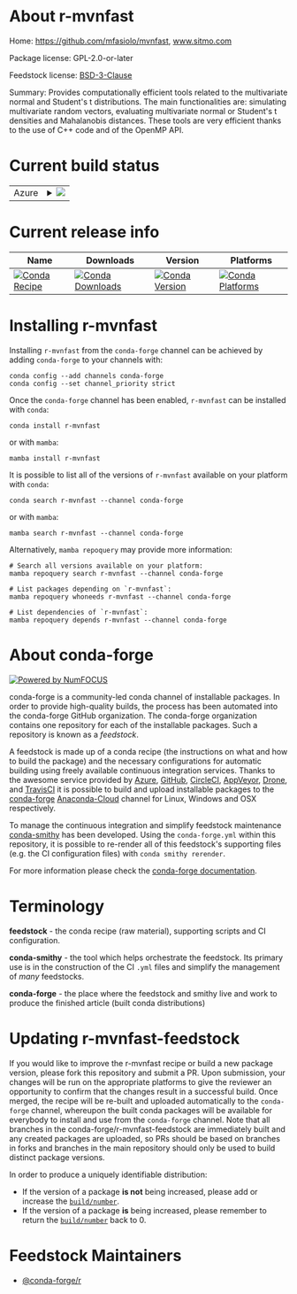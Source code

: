 About r-mvnfast
===============

Home: https://github.com/mfasiolo/mvnfast, www.sitmo.com

Package license: GPL-2.0-or-later

Feedstock license: [BSD-3-Clause](https://github.com/conda-forge/r-mvnfast-feedstock/blob/main/LICENSE.txt)

Summary: Provides computationally efficient tools related to the multivariate normal and Student's t distributions. The main functionalities are: simulating multivariate random vectors, evaluating multivariate normal or Student's t densities and Mahalanobis distances. These tools are very efficient thanks to the use of C++ code and of the OpenMP API.

Current build status
====================


<table>
    
  <tr>
    <td>Azure</td>
    <td>
      <details>
        <summary>
          <a href="https://dev.azure.com/conda-forge/feedstock-builds/_build/latest?definitionId=7801&branchName=main">
            <img src="https://dev.azure.com/conda-forge/feedstock-builds/_apis/build/status/r-mvnfast-feedstock?branchName=main">
          </a>
        </summary>
        <table>
          <thead><tr><th>Variant</th><th>Status</th></tr></thead>
          <tbody><tr>
              <td>linux_64_r_base4.1</td>
              <td>
                <a href="https://dev.azure.com/conda-forge/feedstock-builds/_build/latest?definitionId=7801&branchName=main">
                  <img src="https://dev.azure.com/conda-forge/feedstock-builds/_apis/build/status/r-mvnfast-feedstock?branchName=main&jobName=linux&configuration=linux_64_r_base4.1" alt="variant">
                </a>
              </td>
            </tr><tr>
              <td>linux_64_r_base4.2</td>
              <td>
                <a href="https://dev.azure.com/conda-forge/feedstock-builds/_build/latest?definitionId=7801&branchName=main">
                  <img src="https://dev.azure.com/conda-forge/feedstock-builds/_apis/build/status/r-mvnfast-feedstock?branchName=main&jobName=linux&configuration=linux_64_r_base4.2" alt="variant">
                </a>
              </td>
            </tr><tr>
              <td>osx_64_r_base4.1</td>
              <td>
                <a href="https://dev.azure.com/conda-forge/feedstock-builds/_build/latest?definitionId=7801&branchName=main">
                  <img src="https://dev.azure.com/conda-forge/feedstock-builds/_apis/build/status/r-mvnfast-feedstock?branchName=main&jobName=osx&configuration=osx_64_r_base4.1" alt="variant">
                </a>
              </td>
            </tr><tr>
              <td>osx_64_r_base4.2</td>
              <td>
                <a href="https://dev.azure.com/conda-forge/feedstock-builds/_build/latest?definitionId=7801&branchName=main">
                  <img src="https://dev.azure.com/conda-forge/feedstock-builds/_apis/build/status/r-mvnfast-feedstock?branchName=main&jobName=osx&configuration=osx_64_r_base4.2" alt="variant">
                </a>
              </td>
            </tr><tr>
              <td>win_64</td>
              <td>
                <a href="https://dev.azure.com/conda-forge/feedstock-builds/_build/latest?definitionId=7801&branchName=main">
                  <img src="https://dev.azure.com/conda-forge/feedstock-builds/_apis/build/status/r-mvnfast-feedstock?branchName=main&jobName=win&configuration=win_64_" alt="variant">
                </a>
              </td>
            </tr>
          </tbody>
        </table>
      </details>
    </td>
  </tr>
</table>

Current release info
====================

| Name | Downloads | Version | Platforms |
| --- | --- | --- | --- |
| [![Conda Recipe](https://img.shields.io/badge/recipe-r--mvnfast-green.svg)](https://anaconda.org/conda-forge/r-mvnfast) | [![Conda Downloads](https://img.shields.io/conda/dn/conda-forge/r-mvnfast.svg)](https://anaconda.org/conda-forge/r-mvnfast) | [![Conda Version](https://img.shields.io/conda/vn/conda-forge/r-mvnfast.svg)](https://anaconda.org/conda-forge/r-mvnfast) | [![Conda Platforms](https://img.shields.io/conda/pn/conda-forge/r-mvnfast.svg)](https://anaconda.org/conda-forge/r-mvnfast) |

Installing r-mvnfast
====================

Installing `r-mvnfast` from the `conda-forge` channel can be achieved by adding `conda-forge` to your channels with:

```
conda config --add channels conda-forge
conda config --set channel_priority strict
```

Once the `conda-forge` channel has been enabled, `r-mvnfast` can be installed with `conda`:

```
conda install r-mvnfast
```

or with `mamba`:

```
mamba install r-mvnfast
```

It is possible to list all of the versions of `r-mvnfast` available on your platform with `conda`:

```
conda search r-mvnfast --channel conda-forge
```

or with `mamba`:

```
mamba search r-mvnfast --channel conda-forge
```

Alternatively, `mamba repoquery` may provide more information:

```
# Search all versions available on your platform:
mamba repoquery search r-mvnfast --channel conda-forge

# List packages depending on `r-mvnfast`:
mamba repoquery whoneeds r-mvnfast --channel conda-forge

# List dependencies of `r-mvnfast`:
mamba repoquery depends r-mvnfast --channel conda-forge
```


About conda-forge
=================

[![Powered by
NumFOCUS](https://img.shields.io/badge/powered%20by-NumFOCUS-orange.svg?style=flat&colorA=E1523D&colorB=007D8A)](https://numfocus.org)

conda-forge is a community-led conda channel of installable packages.
In order to provide high-quality builds, the process has been automated into the
conda-forge GitHub organization. The conda-forge organization contains one repository
for each of the installable packages. Such a repository is known as a *feedstock*.

A feedstock is made up of a conda recipe (the instructions on what and how to build
the package) and the necessary configurations for automatic building using freely
available continuous integration services. Thanks to the awesome service provided by
[Azure](https://azure.microsoft.com/en-us/services/devops/), [GitHub](https://github.com/),
[CircleCI](https://circleci.com/), [AppVeyor](https://www.appveyor.com/),
[Drone](https://cloud.drone.io/welcome), and [TravisCI](https://travis-ci.com/)
it is possible to build and upload installable packages to the
[conda-forge](https://anaconda.org/conda-forge) [Anaconda-Cloud](https://anaconda.org/)
channel for Linux, Windows and OSX respectively.

To manage the continuous integration and simplify feedstock maintenance
[conda-smithy](https://github.com/conda-forge/conda-smithy) has been developed.
Using the ``conda-forge.yml`` within this repository, it is possible to re-render all of
this feedstock's supporting files (e.g. the CI configuration files) with ``conda smithy rerender``.

For more information please check the [conda-forge documentation](https://conda-forge.org/docs/).

Terminology
===========

**feedstock** - the conda recipe (raw material), supporting scripts and CI configuration.

**conda-smithy** - the tool which helps orchestrate the feedstock.
                   Its primary use is in the construction of the CI ``.yml`` files
                   and simplify the management of *many* feedstocks.

**conda-forge** - the place where the feedstock and smithy live and work to
                  produce the finished article (built conda distributions)


Updating r-mvnfast-feedstock
============================

If you would like to improve the r-mvnfast recipe or build a new
package version, please fork this repository and submit a PR. Upon submission,
your changes will be run on the appropriate platforms to give the reviewer an
opportunity to confirm that the changes result in a successful build. Once
merged, the recipe will be re-built and uploaded automatically to the
`conda-forge` channel, whereupon the built conda packages will be available for
everybody to install and use from the `conda-forge` channel.
Note that all branches in the conda-forge/r-mvnfast-feedstock are
immediately built and any created packages are uploaded, so PRs should be based
on branches in forks and branches in the main repository should only be used to
build distinct package versions.

In order to produce a uniquely identifiable distribution:
 * If the version of a package **is not** being increased, please add or increase
   the [``build/number``](https://docs.conda.io/projects/conda-build/en/latest/resources/define-metadata.html#build-number-and-string).
 * If the version of a package **is** being increased, please remember to return
   the [``build/number``](https://docs.conda.io/projects/conda-build/en/latest/resources/define-metadata.html#build-number-and-string)
   back to 0.

Feedstock Maintainers
=====================

* [@conda-forge/r](https://github.com/conda-forge/r/)

